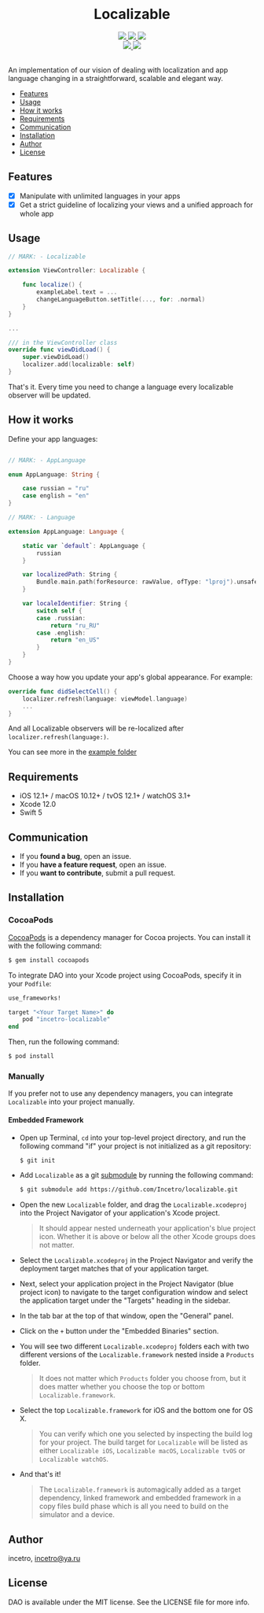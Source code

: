 
<h1 align="center" style="margin-top: 0px;">Localizable</h1>

<div align = "center">
  <a href="https://cocoapods.org/pods/incetro-localizable">
    <img src="https://img.shields.io/cocoapods/v/incetro-localizable.svg?style=flat" />
  </a>
  <a href="https://github.com/Incetro/Localizable">
    <img src="https://img.shields.io/badge/Carthage-compatible-4BC51D.svg?style=flat" />
  </a>
  <a href="https://github.com/Incetro/incetro-localizable#installation">
    <img src="https://img.shields.io/badge/compatible-swift%205.3-orange.svg" />
  </a>
</div>

<div align = "center">
  <a href="https://cocoapods.org/pods/incetro-localizable" target="blank">
    <img src="https://img.shields.io/cocoapods/p/incetro-localizable.svg?style=flat" />
  </a>
  <a href="https://cocoapods.org/pods/incetro-localizable" target="blank">
    <img src="https://img.shields.io/cocoapods/l/incetro-localizable.svg?style=flat" />
  </a>
  <br>
  <br>
</div>

An implementation of our vision of dealing with localization and app language changing in a straightforward, scalable and elegant way.

- [Features](#features)
- [Usage](#usage)
- [How it works](#how-it-works)
- [Requirements](#requirements)
- [Communication](#communication)
- [Installation](#installation)
- [Author](#author)
- [License](#license)


## Features
- [x] Manipulate with unlimited languages in your apps
- [x] Get a strict guideline of localizing your views and a unified approach for whole app

## Usage

```swift
// MARK: - Localizable

extension ViewController: Localizable {

    func localize() {
        exampleLabel.text = ...
        changeLanguageButton.setTitle(..., for: .normal)
    }
}

...

/// in the ViewController class
override func viewDidLoad() {
    super.viewDidLoad()
    localizer.add(localizable: self)
}
```

That's it. Every time you need to change a language every localizable observer will be updated.

## How it works

Define your app languages:

```swift

// MARK: - AppLanguage

enum AppLanguage: String {

    case russian = "ru"
    case english = "en"
}

// MARK: - Language

extension AppLanguage: Language {

    static var `default`: AppLanguage {
        russian
    }

    var localizedPath: String {
        Bundle.main.path(forResource: rawValue, ofType: "lproj").unsafelyUnwrapped
    }

    var localeIdentifier: String {
        switch self {
        case .russian:
            return "ru_RU"
        case .english:
            return "en_US"
        }
    }
}
```

Choose a way how you update your app's global appearance. For example:

```swift
override func didSelectCell() {
    localizer.refresh(language: viewModel.language)
    ...
}
```


And all Localizable observers will be re-localized after `localizer.refresh(language:)`. 

You can see more in the [example folder](https://github.com/Incetro/localizable/tree/main/Sandbox/Sandbox)

## Requirements
- iOS 12.1+ / macOS 10.12+ / tvOS 12.1+ / watchOS 3.1+
- Xcode 12.0
- Swift 5

## Communication

- If you **found a bug**, open an issue.
- If you **have a feature request**, open an issue.
- If you **want to contribute**, submit a pull request.

## Installation

### CocoaPods

[CocoaPods](http://cocoapods.org) is a dependency manager for Cocoa projects. You can install it with the following command:

```bash
$ gem install cocoapods
```

To integrate DAO into your Xcode project using CocoaPods, specify it in your `Podfile`:

```ruby
use_frameworks!

target "<Your Target Name>" do
    pod "incetro-localizable"
end
```

Then, run the following command:

```bash
$ pod install
```

### Manually

If you prefer not to use any dependency managers, you can integrate `Localizable` into your project manually.

#### Embedded Framework

- Open up Terminal, `cd` into your top-level project directory, and run the following command "if" your project is not initialized as a git repository:

  ```bash
  $ git init
  ```

- Add `Localizable` as a git [submodule](http://git-scm.com/docs/git-submodule) by running the following command:

  ```bash
  $ git submodule add https://github.com/Incetro/localizable.git
  ```

- Open the new `Localizable` folder, and drag the `Localizable.xcodeproj` into the Project Navigator of your application's Xcode project.

    > It should appear nested underneath your application's blue project icon. Whether it is above or below all the other Xcode groups does not matter.

- Select the `Localizable.xcodeproj` in the Project Navigator and verify the deployment target matches that of your application target.
- Next, select your application project in the Project Navigator (blue project icon) to navigate to the target configuration window and select the application target under the "Targets" heading in the sidebar.
- In the tab bar at the top of that window, open the "General" panel.
- Click on the `+` button under the "Embedded Binaries" section.
- You will see two different `Localizable.xcodeproj` folders each with two different versions of the `Localizable.framework` nested inside a `Products` folder.

    > It does not matter which `Products` folder you choose from, but it does matter whether you choose the top or bottom `Localizable.framework`.

- Select the top `Localizable.framework` for iOS and the bottom one for OS X.

    > You can verify which one you selected by inspecting the build log for your project. The build target for `Localizable` will be listed as either `Localizable iOS`, `Localizable macOS`, `Localizable tvOS` or `Localizable watchOS`.

- And that's it!

  > The `Localizable.framework` is automagically added as a target dependency, linked framework and embedded framework in a copy files build phase which is all you need to build on the simulator and a device.
  
## Author

incetro, incetro@ya.ru

## License

DAO is available under the MIT license. See the LICENSE file for more info.
